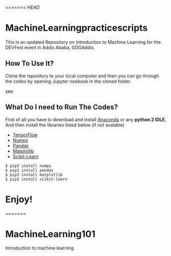 <<<<<<< HEAD
# MachineLearningpracticescripts

This is an updated Repository on Introduction to Machine Learning for the DEVFest event in Addis Ababa, GDGAddis.


## How To Use It?

Clone the repository to your local computer and then you can go through 
the codes by opening Jupyter noebook in the cloned folder.

yep
## What Do I need to Run The Codes?

First of all you have to download and install [Anaconda](https://www.anaconda.com/download/) or any **python 2 IDLE**, 
And then install the libraries listed below (if not avalable) 

* [TensorFlow](https://www.tensorflow.org/versions/r1.5/install/)
* [Numpy](https://anaconda.org/anaconda/numpy)
* [Pandas](https://anaconda.org/anaconda/pandas)
* [Matplotlib](https://anaconda.org/conda-forge/matplotlib)
* [Scikit-Learn](https://anaconda.org/anaconda/scikit-learn)

```
$ pip3 install numpy
$ pip3 install pandas
$ pip3 install matplotlib
$ pip3 install scikit-learn
```
# Enjoy!
=======

# MachineLearning101
Introduction to machine learning 
